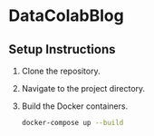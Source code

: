 # DataColabBlog

## Setup Instructions

1. Clone the repository.
2. Navigate to the project directory.
3. Build the Docker containers.

   ```bash
   docker-compose up --build 
